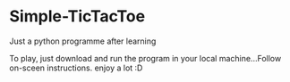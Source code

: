 # Simple-TicTacToe
Just a python programme after learning

To play, just download and run the program in your local machine...Follow on-sceen instructions. enjoy a lot :D
